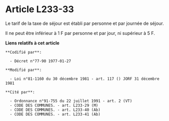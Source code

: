 # Article L233-33

Le tarif de la taxe de séjour est établi par personne et par journée de séjour.

Il ne peut être inférieur à 1 F par personne et par jour, ni supérieur à 5 F.

**Liens relatifs à cet article**

	**Codifié par**:

	  - Décret n°77-90 1977-01-27

	**Modifié par**:

	  - Loi n°81-1160 du 30 décembre 1981 - art. 117 () JORF 31 décembre 1981

	**Cité par**:

	  - Ordonnance n°91-755 du 22 juillet 1991 - art. 2 (VT)
	  - CODE DES COMMUNES. - art. L233-29 (M)
	  - CODE DES COMMUNES. - art. L233-40 (Ab)
	  - CODE DES COMMUNES. - art. L233-41 (Ab)
